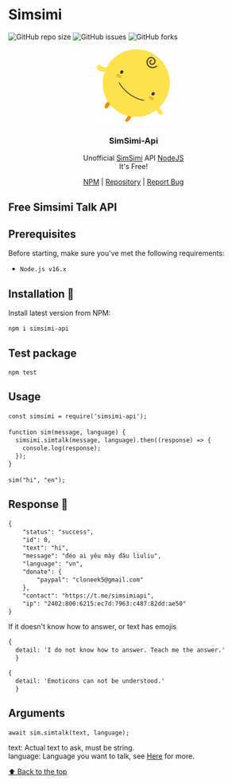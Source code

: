 # Simsimi

![GitHub repo size](https://img.shields.io/github/repo-size/Leanhtruonggggg/simsimi?style=for-the-badge)
![GitHub issues](https://img.shields.io/github/issues/Leanhtruonggggg/simsimi?style=for-the-badge)
![GitHub forks](https://img.shields.io/github/forks/Leanhtruonggggg/simsimi?style=for-the-badge)

<p align="center">
  <img alt="@simsimi-api" style="width: 150px;" src="https://raw.githubusercontent.com/Leanhtruonggggg/simsimi/main/unnamed.png">
</p>
<div align="center">
  <h3>SimSimi-Api</h3>
  <p>Unofficial <a href="https://simsimi.vn">SimSimi</a> API <a href="https://nodejs.org">NodeJS</a><br>It's Free!</p>
</div>
<div align="center">
  <a href="https://www.npmjs.com/package/simsimi-api">NPM</a> | <a href="https://github.com/Leanhtruonggggg/simsimi/">Repository</a> | <a href="https://t.me/simsimiapi">Report Bug</a>
</div>

## Free Simsimi Talk API

## Prerequisites

Before starting, make sure you've met the following requirements:
* `Node.js v16.x`

## Installation 📑

Install latest version from NPM:

```
npm i simsimi-api
```

## Test package
```
npm test
```
## Usage

```
const simsimi = require('simsimi-api');

function sim(message, language) {
  simsimi.simtalk(message, language).then((response) => {
    console.log(response);
  });
}

sim("hi", "en");
```

## Response 📨
```
{
    "status": "success",
    "id": 0,
    "text": "hi",
    "message": "đéo ai yêu mày đâu liuliu",
    "language": "vn",
    "donate": {
        "paypal": "cloneek5@gmail.com"
    },
    "contact": "https://t.me/simsimiapi",
    "ip": "2402:800:6215:ec7d:7963:c487:82dd:ae50"
}
```

If it doesn't know how to answer, or text has emojis
```
{
  detail: 'I do not know how to answer. Teach me the answer.'
  }
```
```
{
  detail: 'Emoticons can not be understood.'
  }
```
## Arguments

```
await sim.simtalk(text, language);
```

text: Actual text to ask, must be string.
<br>
language: Language you want to talk, see [Here](langCodes.md) for more.
<br>

[⬆ Back to the top](#simsimi)<br>